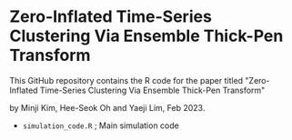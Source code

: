 # Zero-Inflated Time-Series Clustering Via Ensemble Thick-Pen Transform

This GitHub repository contains the R code for the paper titled "Zero-Inflated Time-Series Clustering Via Ensemble Thick-Pen Transform" 

by Minji Kim, Hee-Seok Oh and Yaeji Lim, Feb 2023.

* ``simulation_code.R`` ; Main simulation code
